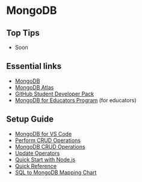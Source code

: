 # MongoDB

## Top Tips

- Soon

## Essential links

- [MongoDB](https://www.mongodb.com/)
- [MongoDB Atlas](https://www.mongodb.com/atlas)
- [GitHub Student Developer Pack](https://www.mongodb.com/students)
- [MongoDB for Educators Program](https://www.mongodb.com/academia) (for educators)

## Setup Guide

- [MongoDB for VS Code](https://www.mongodb.com/docs/mongodb-vscode/)
- [Perform CRUD Operations](https://www.mongodb.com/docs/mongodb-vscode/crud-ops/#std-label-vsce-crud)
- [MongoDB CRUD Operations](https://www.mongodb.com/docs/manual/crud/)
- [Update Operators](https://www.mongodb.com/docs/manual/reference/operator/update/)
- [Quick Start with Node.js](https://www.mongodb.com/docs/drivers/node/current/quick-start/)
- [Quick Reference](https://www.mongodb.com/docs/drivers/node/current/quick-reference/)
- [SQL to MongoDB Mapping Chart](https://www.mongodb.com/docs/v5.0/reference/sql-comparison/)